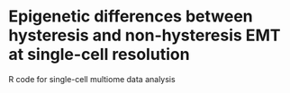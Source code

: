 # Epigenetic differences between hysteresis and non-hysteresis EMT at single-cell resolution

R code for single-cell multiome data analysis
